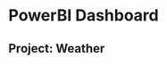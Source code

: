 # PowerBI Dashboard
## Project: Weather
 
<object data="dashboard_weather_data2.pdf" width="1000" height="1000" type='application/pdf'/>
